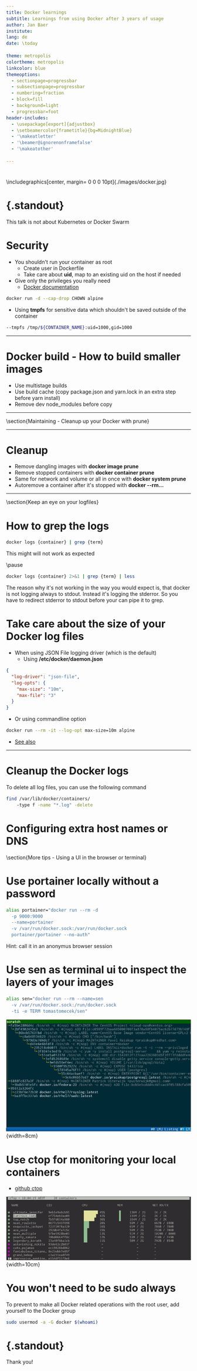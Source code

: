 ```yaml
---
title: Docker learnings
subtitle: Learnings from using Docker after 3 years of usage
author: Jan Baer
institute: 
lang: de
date: \today

theme: metropolis
colortheme: metropolis
linkcolor: blue
themeoptions:
  - sectionpage=progressbar
  - subsectionpage=progressbar
  - numbering=fraction
  - block=fill
  - background=light
  - progressbar=foot
header-includes:
  - \usepackage[export]{adjustbox}
  - \setbeamercolor{frametitle}{bg=MidnightBlue}
  - '\makeatletter'
  - '\beamer@ignorenonframefalse'
  - '\makeatother'

---
```


# 

\includegraphics[center, margin= 0 0 0 10pt]{./images/docker.jpg}

# {.standout}

This talk is not about Kubernetes or Docker Swarm

# Security

- You shouldn't run your container as root
  - Create user in Dockerfile
  - Take care about **uid**, map to an existing uid on the host if needed
- Give only the privileges you really need
  - [Docker documentation](https://docs.docker.com/engine/reference/run/#runtime-privilege-and-linux-capabilities)
```bash
docker run -d --cap-drop CHOWN alpine
```
- Using **tmpfs** for sensitive data which shouldn't be saved outside of the container
```bash
--tmpfs /tmp/${CONTAINER_NAME}:uid=1000,gid=1000
```

---

# Docker build - How to build smaller images

- Use multistage builds
- Use build cache (copy package.json and yarn.lock in an extra step before yarn install)
- Remove dev node_modules before copy

---

\section{Maintaining - Cleanup up your Docker with prune}

---

# Cleanup

- Remove dangling images with **docker image prune**
- Remove stopped containers with **docker container prune**
- Same for network and volume or all in once with **docker system prune**
- Autoremove a container after it's stopped with **docker --rm...**

---

\section{Keep an eye on your logfiles}

# How to grep the logs

```bash
docker logs {container} | grep {term}
```

This might will not work as expected

\pause

```bash
docker logs {container} 2>&1 | grep {term} | less
```
The reason why it's not working in the way you would expect is, that docker is not logging always to stdout. Instead it's logging the stderror. So you have to redirect stderror to stdout before your can pipe it to grep.

# Take care about the size of your Docker log files

- When using JSON File logging driver (which is the default)
  - Using **/etc/docker/daemon.json**
```json
{
  "log-driver": "json-file",
  "log-opts": {
    "max-size": "10m",
    "max-file": "3"
  }
}
```
  - Or using commandline option
```bash
docker run --rm -it --log-opt max-size=10m alpine
```
  - [See also](https://docs.docker.com/config/containers/logging/json-file/)

---

# Cleanup the Docker logs

To delete all log files, you can use the following command

```bash
find /var/lib/docker/containers/
    -type f -name "*.log" -delete
```

# Configuring extra host names or DNS

\section{More tips - Using a UI in the browser or terminal}

# Use portainer locally without a password

```bash
alias portainer="docker run --rm -d
  -p 9000:9000
  --name=portainer
  -v /var/run/docker.sock:/var/run/docker.sock 
  portainer/portainer --no-auth"
```

Hint: call it in an anonymus browser session

# Use sen as terminal ui to inspect the layers of your images

```bash
alias sen="docker run --rm --name=sen
  -v /var/run/docker.sock:/run/docker.sock 
  -ti -e TERM tomastomecek/sen"
```
![](images/sen.png){width=8cm}

# Use ctop for monitoring your local containers

- [github ctop](https://github.com/bcicen/ctop)

![](images/ctop.png){width=10cm}

# You won't need to be sudo always

To prevent to make all Docker related operations with the root user, add yourself to the Docker group

```bash
sudo usermod -a -G docker $(whoami)
```

# {.standout}

Thank you!

